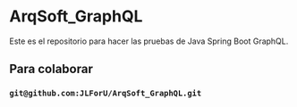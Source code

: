 # ArqSoft_GraphQL
Este es el repositorio para hacer las pruebas de Java Spring Boot GraphQL.

## Para colaborar
### `git@github.com:JLForU/ArqSoft_GraphQL.git`
